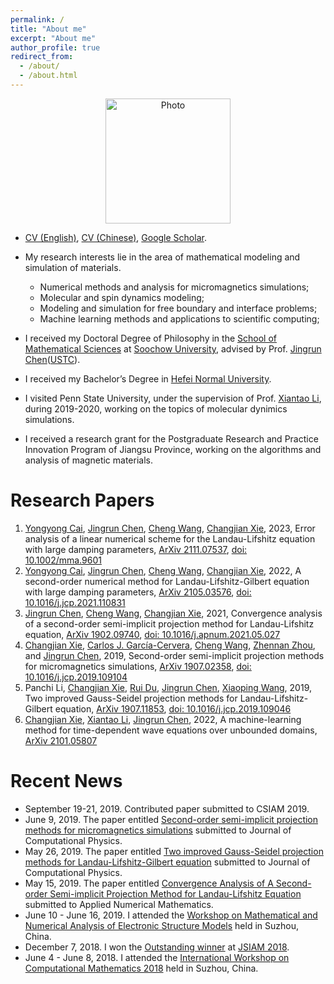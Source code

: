 ```yaml
---
permalink: /
title: "About me"
excerpt: "About me"
author_profile: true
redirect_from: 
  - /about/
  - /about.html
---
```


<p align="center">
  <img src="https://1223steven.github.io/files/xcj_pro_2.jpg?raw=true" alt="Photo" style="width: 200px;"/> 
</p>

* [CV (English)](http://stevencjxie8.com/files/xcj_cv_2023.pdf), [CV (Chinese)](http://stevencjxie8.com/files/cjxie_cv_2023_CH.pdf), [Google Scholar](https://scholar.google.com/citations?hl=zh-CN&user=BOlwunsAAAAJ).

* My research interests lie in the area of mathematical modeling and simulation of materials.
	- Numerical methods and analysis for micromagnetics simulations;
	- Molecular and spin dynamics modeling;
	- Modeling and simulation for free boundary and interface problems;
	- Machine learning methods and applications to scientific computing;
* I received my Doctoral Degree of Philosophy in the [School of Mathematical Sciences](http://math.suda.edu.cn/) at [Soochow University](http://www.suda.edu.cn/), advised by Prof. [Jingrun Chen](https://faculty.ustc.edu.cn/chenjingrun/)([USTC](https://en.ustc.edu.cn/)). 
* I received my Bachelor’s Degree in [Hefei Normal University](http://www.hfnu.edu.cn/). 
* I visited Penn State University, under the supervision of Prof. [Xiantao Li](http://personal.psu.edu/xxl12/), during 2019-2020, working on the topics of molecular dynimics simulations. 
* I received a research grant for the Postgraduate Research and Practice Innovation Program of Jiangsu Province, working on the algorithms and analysis of magnetic materials.

# Research Papers
1. [Yongyong Cai](https://scholar.google.com.sg/citations?user=Pj-3diQAAAAJ&hl=en), [Jingrun Chen](https://www.researchgate.net/profile/Jingrun_Chen), [Cheng Wang](https://scholar.google.com/citations?user=Nn6esL8AAAAJ&hl=en), [Changjian Xie](https://scholar.google.com/citations?hl=zh-CN&user=BOlwunsAAAAJ), 2023, Error analysis of a linear numerical scheme for the Landau-Lifshitz equation with large damping parameters, [ArXiv 2111.07537](https://arxiv.org/abs/2111.07537), [doi: 10.1002/mma.9601](https://doi.org/10.1002/mma.9601)
1. [Yongyong Cai](https://scholar.google.com.sg/citations?user=Pj-3diQAAAAJ&hl=en), [Jingrun Chen](https://www.researchgate.net/profile/Jingrun_Chen), [Cheng Wang](https://scholar.google.com/citations?user=Nn6esL8AAAAJ&hl=en), [Changjian Xie](https://scholar.google.com/citations?hl=zh-CN&user=BOlwunsAAAAJ), 2022, A second-order numerical method for Landau-Lifshitz-Gilbert equation with large damping parameters, [ArXiv 2105.03576](https://arxiv.org/abs/2105.03576), [doi: 10.1016/j.jcp.2021.110831](https://doi.org/10.1016/j.jcp.2021.110831)
1. [Jingrun Chen](https://www.researchgate.net/profile/Jingrun_Chen), [Cheng Wang](https://scholar.google.com/citations?user=Nn6esL8AAAAJ&hl=en), [Changjian Xie](https://scholar.google.com/citations?hl=zh-CN&user=BOlwunsAAAAJ), 2021, Convergence analysis of a second-order semi-implicit projection method for Landau-Lifshitz equation, [ArXiv 1902.09740](https://arxiv.org/pdf/1902.09740.pdf), [doi: 10.1016/j.apnum.2021.05.027](https://doi.org/10.1016/j.apnum.2021.05.027)
1. [Changjian Xie](https://scholar.google.com/citations?hl=zh-CN&user=BOlwunsAAAAJ), [Carlos J. García-Cervera](http://web.math.ucsb.edu/~cgarcia/), [Cheng Wang](https://scholar.google.com/citations?user=Nn6esL8AAAAJ&hl=en), [Zhennan Zhou](http://bicmr.pku.edu.cn/~zhennan/), and [Jingrun Chen](https://www.researchgate.net/profile/Jingrun_Chen), 2019, Second-order semi-implicit projection methods for micromagnetics simulations, [ArXiv 1907.02358](https://arxiv.org/pdf/1907.02358.pdf), [doi: 10.1016/j.jcp.2019.109104](https://doi.org/10.1016/j.jcp.2019.109104)
1. Panchi Li, [Changjian Xie](https://scholar.google.com/citations?hl=zh-CN&user=BOlwunsAAAAJ), [Rui Du](http://math.suda.edu.cn/d5/86/c11113a251270/page.htm), [Jingrun Chen](https://www.researchgate.net/profile/Jingrun_Chen), [Xiaoping Wang](https://www.math.ust.hk/~mawang/), 2019, Two improved Gauss-Seidel projection methods for Landau-Lifshitz-Gilbert equation, [ArXiv 1907.11853](https://arxiv.org/pdf/1907.11853.pdf), [doi: 10.1016/j.jcp.2019.109046](https://doi.org/10.1016/j.jcp.2019.109046)
1. [Changjian Xie](https://scholar.google.com/citations?hl=zh-CN&user=BOlwunsAAAAJ), [Xiantao Li](https://scholar.google.com.sg/citations?user=2U8gtbEAAAAJ&hl=en), [Jingrun Chen](https://www.researchgate.net/profile/Jingrun_Chen), 2022, A machine-learning method for time-dependent wave equations over unbounded domains, [ArXiv 2101.05807](https://arxiv.org/abs/2101.05807)

# Recent News
* September 19-21, 2019. Contributed paper submitted to CSIAM 2019.
* June 9, 2019. The paper entitled [Second-order semi-implicit projection methods for micromagnetics simulations](https://stevencjxie8.com/publications/IRGAN) submitted to Journal of Computational Physics.
* May 26, 2019. The paper entitled [Two improved Gauss-Seidel projection methods for Landau-Lifshitz-Gilbert equation](https://stevencjxie8.com/publications/TWOIMPROVED) submitted to Journal of Computational Physics.
* May 15, 2019. The paper entitled [Convergence Analysis of A Second-order Semi-implicit Projection Method for Landau-Lifshitz Equation](https://stevencjxie8.com/publications/MAAIRL) submitted to Applied Numerical Mathematics.
* June 10 - June 16, 2019. I attended the [Workshop on Mathematical and Numerical Analysis of Electronic Structure Models](http://lsec.cc.ac.cn/~mnaesm19/) held in Suzhou, China.
* December 7, 2018. I won the [Outstanding winner](https://1223steven.github.io/files/JSIAM2018-award.jpeg) at [JSIAM 2018](http://www.jsiam.js.cn/).
* June 4 - June 8, 2018. I attended the [International Workshop on Computational Mathematics 2018](http://lsec.cc.ac.cn/~iwcm18/) held in Suzhou, China.
